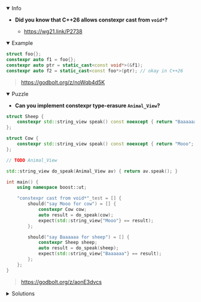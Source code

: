<details open><summary>Info</summary><p>

* **Did you know that C++26 allows constexpr cast from `void*`?**

  * https://wg21.link/P2738

</p></details><details open><summary>Example</summary><p>

```cpp
struct foo{};
constexpr auto f1 = foo{};
constexpr auto ptr = static_cast<const void*>(&f1);
constexpr auto f2 = static_cast<const foo*>(ptr); // okay in C++26
```

> https://godbolt.org/z/noWqb4d5K

</p></details><details open><summary>Puzzle</summary><p>

* **Can you implement constexpr type-erasure `Animal_View`?**

```cpp
struct Sheep {
    constexpr std::string_view speak() const noexcept { return "Baaaaaa"; }
};

struct Cow {
    constexpr std::string_view speak() const noexcept { return "Mooo"; }
};

// TODO Animal_View

std::string_view do_speak(Animal_View av) { return av.speak(); }

int main() {
    using namespace boost::ut;

    "constexpr cast from void*"_test = [] {
        should("say Mooo for cow") = [] {
            constexpr Cow cow;
            auto result = do_speak(cow);
            expect(std::string_view{"Mooo"} == result);
        };

        should("say Baaaaaa for sheep") = [] {
            constexpr Sheep sheep;
            auto result = do_speak(sheep);
            expect(std::string_view{"Baaaaaa"} == result);
        };
    };
}
```

> https://godbolt.org/z/aonE3dvcs

</p></details>

</p></details><details><summary>Solutions</summary><p>

```cpp
struct Animal_View {
    const void *animal;
    std::string_view (*speak_func)(const void *animal);

    template <class Animal>
    Animal_View(const Animal &animal)
        : animal(&animal), speak_func([](const void *animal) {
              return static_cast<const Animal *>(animal)->speak();
          }) {}

    constexpr std::string_view speak() { return speak_func(animal); }
};
```

> https://godbolt.org/z/fq6Y8snW5

</p></details>
